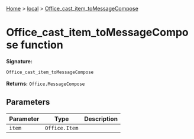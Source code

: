 [Home](./index) &gt; [local](local.md) &gt; [Office\_cast\_item\_toMessageCompose](local.office_cast_item_tomessagecompose.md)

# Office\_cast\_item\_toMessageCompose function


**Signature:**
```javascript
Office_cast_item_toMessageCompose
```
**Returns:** `Office.MessageCompose`

## Parameters

|  Parameter | Type | Description |
|  --- | --- | --- |
|  `item` | `Office.Item` |  |

